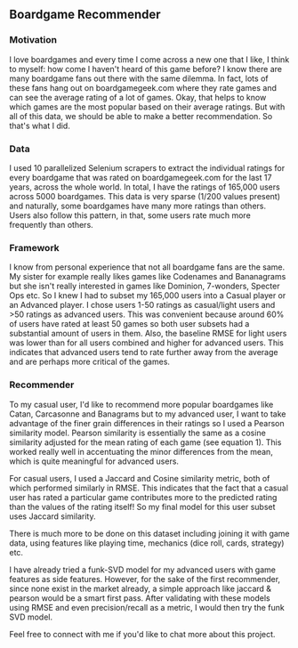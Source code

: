 ## Boardgame Recommender

### Motivation

I love boardgames and every time I come across a new one that I like, I think to myself: how come I haven't heard of this game before? I know there are many boardgame fans out there with the same dilemma. In fact, lots of these fans hang out on boardgamegeek.com where they rate games and can see the average rating of a lot of games. Okay, that helps to know which games are the most popular based on their average ratings. But with all of this data, we should be able to make a better recommendation. So that's what I did.

### Data
I used 10 parallelized Selenium scrapers to extract the individual ratings for every boardgame that was rated on boardgamegeek.com for the last 17 years, across the whole world. In total, I have the ratings of 165,000 users across 5000 boardgames. This data is very sparse (1/200 values present) and naturally, some boardgames have many more ratings than others. Users also follow this pattern, in that, some users rate much more frequently than others.

### Framework
I know from personal experience that not all boardgame fans are the same. My sister for example really likes games like Codenames and Bananagrams but she isn't really interested in games like Dominion, 7-wonders, Specter Ops etc. So I knew I had to subset my 165,000 users into a Casual player or an Advanced player. I chose users 1-50 ratings as casual/light users and >50 ratings as advanced users. This was convenient because around 60% of users have rated at least 50 games so both user subsets had a substantial amount of users in them. Also, the baseline RMSE for light users was lower than for all users combined and higher for advanced users. This indicates that advanced users tend to rate further away from the average and are perhaps more critical of the games. 

### Recommender
To my casual user, I'd like to recommend more popular boardgames like Catan, Carcasonne and Banagrams but to my advanced user, I want to take advantage of the finer grain differences in their ratings so I used a Pearson similarity model. Pearson similarity is essentially the same as a cosine similarity adjusted for the mean rating of each game (see equation 1). This worked really well in accentuating the minor differences from the mean, which is quite meaningful for advanced users. 

For casual users, I used a Jaccard and Cosine similarity metric, both of which performed similarly in RMSE. This indicates that the fact that a casual user has rated a particular game contributes more to the predicted rating than the values of the rating itself! So my final model for this user subset uses Jaccard similarity. 

There is much more to be done on this dataset including joining it with game data, using features like playing time, mechanics (dice roll, cards, strategy) etc.

I have already tried a funk-SVD model for my advanced users with game features as side features. However, for the sake of the first recommender, since none exist in the market already, a simple approach like jaccard & pearson would be a smart first pass. After validating with these models using RMSE and even precision/recall as a metric, I would then try the funk SVD model.

Feel free to connect with me if you'd like to chat more about this project.
